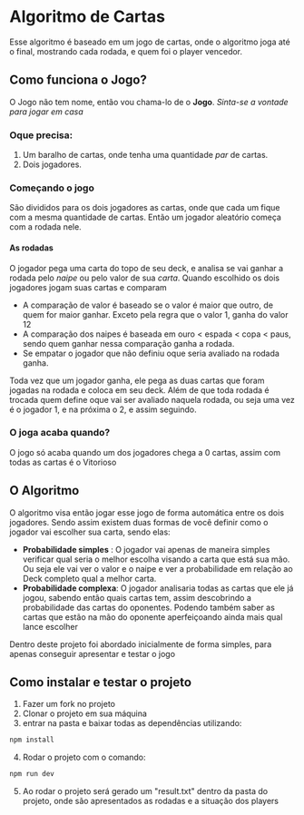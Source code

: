 # Algoritmo de Cartas
Esse algoritmo é baseado em um jogo de cartas, onde o algoritmo joga até o final, mostrando cada rodada, e quem foi o player vencedor.
## Como funciona o Jogo?
O Jogo não tem nome, então vou chama-lo de o **Jogo**.  *Sinta-se a vontade para jogar em casa*
### Oque precisa:
1. Um baralho de cartas, onde tenha uma quantidade *par* de cartas.
2. Dois jogadores.
### Começando o jogo
São divididos para os dois jogadores as cartas, onde que cada um fique com a mesma quantidade de cartas. Então um jogador aleatório começa com a rodada nele.
#### As rodadas
O jogador pega uma carta do topo de seu deck, e analisa se vai ganhar a rodada pelo *naipe* ou pelo valor de sua *carta*. Quando escolhido os dois jogadores jogam suas cartas e comparam
- A comparação de valor é baseado se o valor é maior que outro, de quem for maior ganhar. Exceto pela regra que o valor 1, ganha do valor 12
- A comparação dos naipes é baseada em ouro < espada < copa < paus, sendo quem ganhar nessa comparação ganha a rodada.
- Se empatar o jogador que não definiu oque seria avaliado na rodada ganha.

Toda vez que um jogador ganha, ele pega as duas cartas que foram jogadas na rodada e coloca em seu deck. 
Além de que toda rodada é trocada quem define oque vai ser avaliado naquela rodada, ou seja uma vez é o jogador 1, e na próxima o 2, e assim seguindo.
###  O joga acaba quando?
O jogo só acaba quando um dos jogadores chega a 0 cartas, assim com todas as cartas é o Vitorioso
## O Algoritmo
O algoritmo visa então jogar esse jogo de forma automática entre os dois jogadores. Sendo assim existem duas formas de você definir como o jogador vai escolher sua carta, sendo elas:
- **Probabilidade simples** : O jogador vai apenas de maneira simples verificar qual seria o melhor escolha visando a carta que está sua mão. Ou seja ele vai ver o valor e o naipe e ver a probabilidade em relação ao Deck completo qual a melhor carta.
- **Probabilidade complexa**: O jogador analisaria todas as cartas que ele já jogou, sabendo então quais cartas tem, assim descobrindo a probabilidade das cartas do oponentes. Podendo também saber as cartas que estão na mão do oponente aperfeiçoando ainda mais qual lance escolher

Dentro deste projeto foi abordado inicialmente de forma simples, para apenas conseguir apresentar e testar o jogo
## Como instalar e testar o projeto
1. Fazer um fork no projeto
2. Clonar o projeto em sua máquina
3. entrar na pasta e baixar todas as dependências utilizando:
```bash
npm install
```
4. Rodar o projeto com o comando:
```bash
npm run dev
```
5. Ao rodar o projeto será gerado um "result.txt" dentro da pasta do projeto, onde são apresentados as rodadas e a situação dos players
